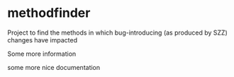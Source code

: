 # methodfinder
Project to find the methods in which bug-introducing (as produced by SZZ) changes have impacted

Some more information

some more nice documentation
